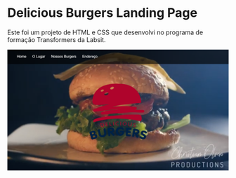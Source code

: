 <h1>Delicious Burgers Landing Page</h1>

Este foi um projeto de HTML e CSS que desenvolvi no programa de formação Transformers da Labsit.

   <img src="./images/dbcover.png" />
